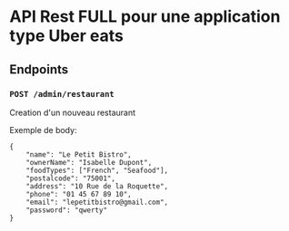 # API Rest FULL pour une application type Uber eats



## Endpoints
### `POST /admin/restaurant`
Creation d'un nouveau restaurant

Exemple de body:
```
{
    "name": "Le Petit Bistro",
    "ownerName": "Isabelle Dupont",
    "foodTypes": ["French", "Seafood"],
    "postalcode": "75001",
    "address": "10 Rue de la Roquette",
    "phone": "01 45 67 89 10",
    "email": "lepetitbistro@gmail.com",
    "password": "qwerty"
}
```